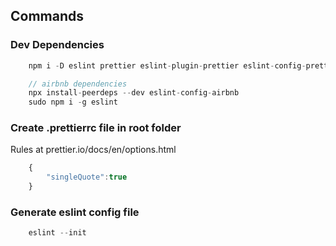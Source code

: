 ## Commands

### Dev Dependencies

```javascript
    npm i -D eslint prettier eslint-plugin-prettier eslint-config-prettier eslint-plugin-node eslint-config-node

    // airbnb dependencies
    npx install-peerdeps --dev eslint-config-airbnb
    sudo npm i -g eslint
```

### Create .prettierrc file in root folder

Rules at prettier.io/docs/en/options.html

```javascript
    {
        "singleQuote":true
    }
```

### Generate eslint config file

```javascript
    eslint --init
```
